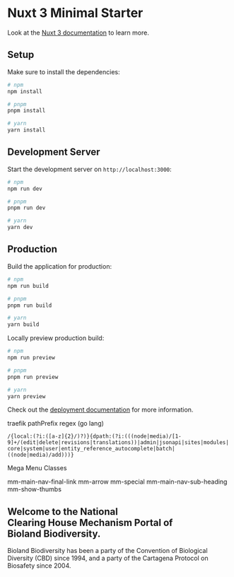 # Nuxt 3 Minimal Starter

Look at the [Nuxt 3 documentation](https://nuxt.com/docs/getting-started/introduction) to learn more.

## Setup

Make sure to install the dependencies:

```bash
# npm
npm install

# pnpm
pnpm install

# yarn
yarn install
```

## Development Server

Start the development server on `http://localhost:3000`:

```bash
# npm
npm run dev

# pnpm
pnpm run dev

# yarn
yarn dev
```

## Production

Build the application for production:

```bash
# npm
npm run build

# pnpm
pnpm run build

# yarn
yarn build
```

Locally preview production build:

```bash
# npm
npm run preview

# pnpm
pnpm run preview

# yarn
yarn preview
```

Check out the [deployment documentation](https://nuxt.com/docs/getting-started/deployment) for more information.





traefik pathPrefix regex (go lang)

`/{local:(?i:([a-z]{2}/)?)}{dpath:(?i:(((node|media)/[1-9]+/(edit|delete|revisions|translations))|admin|jsonapi|sites|modules|core|system|user|entity_reference_autocomplete|batch|((node|media)/add)))}`



Mega Menu Classes

mm-main-nav-final-link
mm-arrow
mm-special
mm-main-nav-sub-heading
mm-show-thumbs



<div class="container">
    <div class="row pb-1">
        <div class="col col-md-9 col-lg-8 mt-4">
            <h2>
                Welcome to the National<br>
                Clearing House Mechanism Portal of<br>
                Bioland Biodiversity.
            </h2>
        </div>
    </div>
    <div class="row">
        <div class="col-12 col-md-8 col-lg-8">
            <p class="small">
                Bioland Biodiversity has been a party of the Convention of Biological Diversity (CBD) since 1994, and a party of the Cartagena Protocol on Biosafety since 2004.
            </p>
        </div>
    </div>
</div>